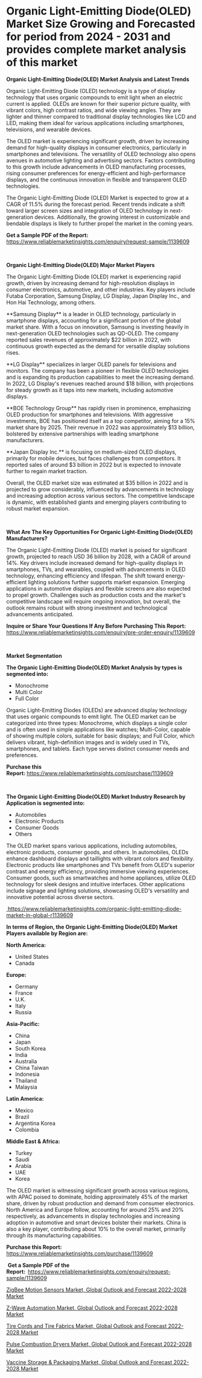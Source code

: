 <p><h1>Organic Light-Emitting Diode(OLED) Market Size Growing and Forecasted for period from 2024 - 2031 and provides complete market analysis of this market</h1></p><p><strong>Organic Light-Emitting Diode(OLED) Market Analysis and Latest Trends</strong></p>
<p><p>Organic Light-Emitting Diode (OLED) technology is a type of display technology that uses organic compounds to emit light when an electric current is applied. OLEDs are known for their superior picture quality, with vibrant colors, high contrast ratios, and wide viewing angles. They are lighter and thinner compared to traditional display technologies like LCD and LED, making them ideal for various applications including smartphones, televisions, and wearable devices.</p><p>The OLED market is experiencing significant growth, driven by increasing demand for high-quality displays in consumer electronics, particularly in smartphones and televisions. The versatility of OLED technology also opens avenues in automotive lighting and advertising sectors. Factors contributing to this growth include advancements in OLED manufacturing processes, rising consumer preferences for energy-efficient and high-performance displays, and the continuous innovation in flexible and transparent OLED technologies.</p><p>The Organic Light-Emitting Diode (OLED) Market is expected to grow at a CAGR of 11.5% during the forecast period. Recent trends indicate a shift toward larger screen sizes and integration of OLED technology in next-generation devices. Additionally, the growing interest in customizable and bendable displays is likely to further propel the market in the coming years.</p></p>
<p><strong>Get a Sample PDF of the Report:&nbsp;</strong> <a href="https://www.reliablemarketinsights.com/enquiry/request-sample/1139609?utm_campaign=1264&utm_medium=2&utm_source=Github&utm_content=ia&utm_term=14102024&utm_id=organic-light-emitting-diodeoled">https://www.reliablemarketinsights.com/enquiry/request-sample/1139609</a></p>
<p>&nbsp;</p>
<p><strong>Organic Light-Emitting Diode(OLED) Major Market Players</strong></p>
<p><p>The Organic Light-Emitting Diode (OLED) market is experiencing rapid growth, driven by increasing demand for high-resolution displays in consumer electronics, automotive, and other industries. Key players include Futaba Corporation, Samsung Display, LG Display, Japan Display Inc., and Hon Hai Technology, among others.</p><p>**Samsung Display** is a leader in OLED technology, particularly in smartphone displays, accounting for a significant portion of the global market share. With a focus on innovation, Samsung is investing heavily in next-generation OLED technologies such as QD-OLED. The company reported sales revenues of approximately $22 billion in 2022, with continuous growth expected as the demand for versatile display solutions rises.</p><p>**LG Display** specializes in larger OLED panels for televisions and monitors. The company has been a pioneer in flexible OLED technologies and is expanding its production capabilities to meet the increasing demand. In 2022, LG Display's revenues reached around $18 billion, with projections for steady growth as it taps into new markets, including automotive displays.</p><p>**BOE Technology Group** has rapidly risen in prominence, emphasizing OLED production for smartphones and televisions. With aggressive investments, BOE has positioned itself as a top competitor, aiming for a 15% market share by 2025. Their revenue in 2022 was approximately $13 billion, bolstered by extensive partnerships with leading smartphone manufacturers.</p><p>**Japan Display Inc.** is focusing on medium-sized OLED displays, primarily for mobile devices, but faces challenges from competitors. It reported sales of around $3 billion in 2022 but is expected to innovate further to regain market traction.</p><p>Overall, the OLED market size was estimated at $35 billion in 2022 and is projected to grow considerably, influenced by advancements in technology and increasing adoption across various sectors. The competitive landscape is dynamic, with established giants and emerging players contributing to robust market expansion.</p></p>
<p>&nbsp;</p>
<p><strong>What Are The Key Opportunities For Organic Light-Emitting Diode(OLED) Manufacturers?</strong></p>
<p><p>The Organic Light-Emitting Diode (OLED) market is poised for significant growth, projected to reach USD 36 billion by 2028, with a CAGR of around 14%. Key drivers include increased demand for high-quality displays in smartphones, TVs, and wearables, coupled with advancements in OLED technology, enhancing efficiency and lifespan. The shift toward energy-efficient lighting solutions further supports market expansion. Emerging applications in automotive displays and flexible screens are also expected to propel growth. Challenges such as production costs and the market's competitive landscape will require ongoing innovation, but overall, the outlook remains robust with strong investment and technological advancements anticipated.</p></p>
<p><strong>Inquire or Share Your Questions If Any Before Purchasing This Report:</strong> <a href="https://www.reliablemarketinsights.com/enquiry/pre-order-enquiry/1139609?utm_campaign=1264&utm_medium=2&utm_source=Github&utm_content=ia&utm_term=14102024&utm_id=organic-light-emitting-diodeoled">https://www.reliablemarketinsights.com/enquiry/pre-order-enquiry/1139609</a></p>
<p>&nbsp;</p>
<p><strong>Market Segmentation</strong></p>
<p><strong>The Organic Light-Emitting Diode(OLED) Market Analysis by types is segmented into:</strong></p>
<p><ul><li>Monochrome</li><li>Multi Color</li><li>Full Color</li></ul></p>
<p><p>Organic Light-Emitting Diodes (OLEDs) are advanced display technology that uses organic compounds to emit light. The OLED market can be categorized into three types: Monochrome, which displays a single color and is often used in simple applications like watches; Multi-Color, capable of showing multiple colors, suitable for basic displays; and Full Color, which delivers vibrant, high-definition images and is widely used in TVs, smartphones, and tablets. Each type serves distinct consumer needs and preferences.</p></p>
<p><strong>Purchase this Report:&nbsp;</strong><a href="https://www.reliablemarketinsights.com/purchase/1139609?utm_campaign=1264&utm_medium=2&utm_source=Github&utm_content=ia&utm_term=14102024&utm_id=organic-light-emitting-diodeoled">https://www.reliablemarketinsights.com/purchase/1139609</a></p>
<p>&nbsp;</p>
<p><strong>The Organic Light-Emitting Diode(OLED) Market Industry Research by Application is segmented into:</strong></p>
<p><ul><li>Automobiles</li><li>Electronic Products</li><li>Consumer Goods</li><li>Others</li></ul></p>
<p><p>The OLED market spans various applications, including automobiles, electronic products, consumer goods, and others. In automobiles, OLEDs enhance dashboard displays and taillights with vibrant colors and flexibility. Electronic products like smartphones and TVs benefit from OLED's superior contrast and energy efficiency, providing immersive viewing experiences. Consumer goods, such as smartwatches and home appliances, utilize OLED technology for sleek designs and intuitive interfaces. Other applications include signage and lighting solutions, showcasing OLED's versatility and innovative potential across diverse sectors.</p></p>
<p><a href="https://www.reliablemarketinsights.com/organic-light-emitting-diode-market-in-global-r1139609?utm_campaign=1264&utm_medium=2&utm_source=Github&utm_content=ia&utm_term=14102024&utm_id=organic-light-emitting-diodeoled">&nbsp;https://www.reliablemarketinsights.com/organic-light-emitting-diode-market-in-global-r1139609</a></p>
<p><strong>In terms of Region, the Organic Light-Emitting Diode(OLED) Market Players available by Region are:</strong></p>
<p>
    <p> <strong> North America: </strong>
        <ul>
            <li>United States</li>
            <li>Canada</li>
        </ul>
        </p> 
    <p> <strong> Europe: </strong>
        <ul>
            <li>Germany</li>
            <li>France</li>
            <li>U.K.</li>
            <li>Italy</li>
            <li>Russia</li>
        </ul>
        </p> 
    <p> <strong> Asia-Pacific: </strong>
        <ul>
            <li>China</li>
            <li>Japan</li>
            <li>South Korea</li>
            <li>India</li>
            <li>Australia</li>
            <li>China Taiwan</li>
            <li>Indonesia</li>
            <li>Thailand</li>
            <li>Malaysia</li>
        </ul>
        </p> 
    <p> <strong> Latin America: </strong>
        <ul>
            <li>Mexico</li>
            <li>Brazil</li>
            <li>Argentina Korea</li>
            <li>Colombia</li>
        </ul>
        </p> 
    <p> <strong> Middle East & Africa: </strong>
        <ul>
            <li>Turkey</li>
            <li>Saudi</li>
            <li>Arabia</li>
            <li>UAE</li>
            <li>Korea</li>
        </ul>
    </p>
    </p>
<p><p>The OLED market is witnessing significant growth across various regions, with APAC poised to dominate, holding approximately 45% of the market share, driven by robust production and demand from consumer electronics. North America and Europe follow, accounting for around 25% and 20% respectively, as advancements in display technologies and increasing adoption in automotive and smart devices bolster their markets. China is also a key player, contributing about 10% to the overall market, primarily through its manufacturing capabilities.</p></p>
<p><strong>Purchase this Report: </strong><a href="https://www.reliablemarketinsights.com/purchase/1139609?utm_campaign=1264&utm_medium=2&utm_source=Github&utm_content=ia&utm_term=14102024&utm_id=organic-light-emitting-diodeoled">https://www.reliablemarketinsights.com/purchase/1139609</a></p>
<p>&nbsp;<strong>Get a Sample PDF of the Report:&nbsp;&nbsp;</strong><a href="https://www.reliablemarketinsights.com/enquiry/request-sample/1139609?utm_campaign=1264&utm_medium=2&utm_source=Github&utm_content=ia&utm_term=14102024&utm_id=organic-light-emitting-diodeoled">https://www.reliablemarketinsights.com/enquiry/request-sample/1139609</a></p>
<p><strong></strong></p>
<p><p><a href="https://www.linkedin.com/pulse/zigbee-motion-sensors-market-global-outlook-forecast-2022-2028-cncyf?trk=public_post_embed_feed-article-content&utm_campaign=1264&utm_medium=2&utm_source=Github&utm_content=ia&utm_term=14102024&utm_id=organic-light-emitting-diodeoled">ZigBee Motion Sensors Market, Global Outlook and Forecast 2022-2028 Market</a></p><p><a href="https://www.linkedin.com/pulse/exploring-z-wave-automation-market-global-outlook-forecast-k6alf?trk=public_post_embed_feed-article-content&utm_campaign=1264&utm_medium=2&utm_source=Github&utm_content=ia&utm_term=14102024&utm_id=organic-light-emitting-diodeoled">Z-Wave Automation Market, Global Outlook and Forecast 2022-2028 Market</a></p><p><a href="https://www.linkedin.com/pulse/tire-cords-fabrics-market-global-outlook-forecast-2022-2028-elpef?trk=public_post_embed_feed-article-content&utm_campaign=1264&utm_medium=2&utm_source=Github&utm_content=ia&utm_term=14102024&utm_id=organic-light-emitting-diodeoled">Tire Cords and Tire Fabrics Market, Global Outlook and Forecast 2022-2028 Market</a></p><p><a href="https://www.linkedin.com/pulse/pulse-combustion-dryers-market-global-outlook-forecast-2022-2028-nmiaf?trk=public_post_embed_feed-article-content&utm_campaign=1264&utm_medium=2&utm_source=Github&utm_content=ia&utm_term=14102024&utm_id=organic-light-emitting-diodeoled">Pulse Combustion Dryers Market, Global Outlook and Forecast 2022-2028 Market</a></p><p><a href="https://www.linkedin.com/pulse/global-perspectives-vaccine-storage-packaging-market-outlook-ascgf?trk=public_post_embed_feed-article-content&utm_campaign=1264&utm_medium=2&utm_source=Github&utm_content=ia&utm_term=14102024&utm_id=organic-light-emitting-diodeoled">Vaccine Storage & Packaging Market, Global Outlook and Forecast 2022-2028 Market</a></p></p>